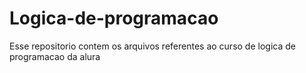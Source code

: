 # Logica-de-programacao
 Esse repositorio contem os arquivos referentes ao curso de logica de programacao da alura

